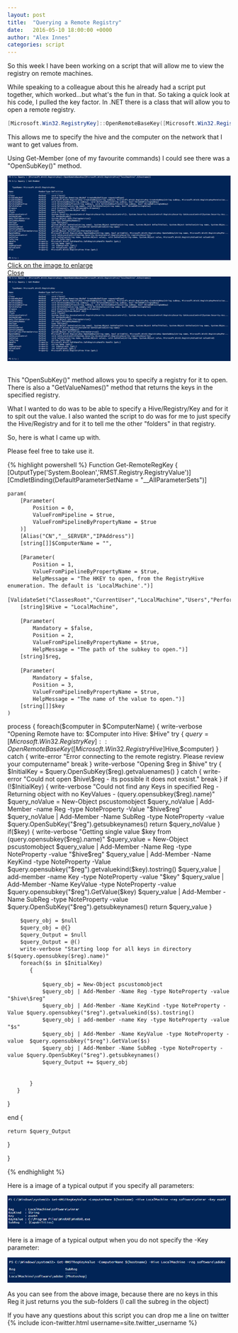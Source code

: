 ```yaml
---
layout: post
title:  "Querying a Remote Registry"
date:   2016-05-10 18:00:00 +0000
author: "Alex Innes"
categories: script
---
```


So this week I have been working on a script that will allow me to view the registry on remote machines.
<!--more-->
While speaking to a colleague about this he already had a script put together, which worked...but what's the fun in that.
So taking a quick look at his code, I pulled the key factor.
In .NET there is a class that will allow you to open a remote registry.

```PowerShell
[Microsoft.Win32.RegistryKey]::OpenRemoteBaseKey([Microsoft.Win32.RegistryHive]$Hive,$computer)
```

This allows me to specify the hive and the computer on the network that I want to get values from. 

Using Get-Member (one of my favourite commands) I could see there was a "OpenSubKey()" method. 

<link rel="stylesheet" href="http://code.jquery.com/mobile/1.4.5/jquery.mobile-1.4.5.min.css">
<script src="http://code.jquery.com/jquery-1.11.3.min.js"></script>
<script src="http://code.jquery.com/mobile/1.4.5/jquery.mobile-1.4.5.min.js"></script>
<a href="#myPopup" data-rel="popup" data-position-to="window">
<img src="/images/Querying_a_remote_registry/OpenRemoteBaseKey.png" alt="Get-Member on OpenRemoteBaseKey" >Click on the image to enlarge</a>
<div data-role="popup" id="myPopup">
<a href="#pageone" data-rel="back" class="ui-btn ui-corner-all ui-shadow ui-btn-a ui-icon-delete ui-btn-icon-notext ui-btn-right">Close</a>
<img src="/images/Querying_a_remote_registry/OpenRemoteBaseKey.png" style="width:auto;height:auto;" alt="Get-Member on OpenRemoteBaseKey"></div>
<br>

This "OpenSubKey()" method allows you to specify a registry for it to open. There is also a "GetValueNames()" method that returns the keys in the specified registry.

What I wanted to do was to be able to specify a Hive/Registry/Key and for it to spit out the value. I also wanted the script to do was for me to just specify the Hive/Registry and for it to tell me the
other "folders" in that registry. 

So, here is what I came up with.

Please feel free to take use it.

{% highlight powershell %}
Function Get-RemoteRegKey
{
[OutputType('System.Boolean','RMST.Registry.RegistryValue')]
	[CmdletBinding(DefaultParameterSetName = "__AllParameterSets")]
	
	param( 
		[Parameter(
			Position = 0,
			ValueFromPipeline = $true,
			ValueFromPipelineByPropertyName = $true
		)]		
		[Alias("CN","__SERVER","IPAddress")]
		[string[]]$ComputerName = "",		

		[Parameter(
			Position = 1,
			ValueFromPipelineByPropertyName = $true,
			HelpMessage = "The HKEY to open, from the RegistryHive enumeration. The default is 'LocalMachine'.")]
		[ValidateSet("ClassesRoot","CurrentUser","LocalMachine","Users","PerformanceData","CurrentConfig","DynData")]
		[string]$Hive = "LocalMachine",

		[Parameter(
			Mandatory = $false,
			Position = 2,
			ValueFromPipelineByPropertyName = $true,
			HelpMessage = "The path of the subkey to open.")]
		[string]$reg,

		[Parameter(
			Mandatory = $false,
			Position = 3,
			ValueFromPipelineByPropertyName = $true,
			HelpMessage = "The name of the value to open.")]
		[string[]]$key
	)

process
{
    foreach($computer in $ComputerName)
       {
        write-verbose "Opening Remote have to: $Computer into Hive: $Hive"
        try
            {
                $query = [Microsoft.Win32.RegistryKey]::OpenRemoteBaseKey([Microsoft.Win32.RegistryHive]$Hive,$computer)
            }
            catch
                {
                    write-error "Error connecting to the remote registry. Please review your computername"
                    break
                }
        write-verbose "Opening $reg in $hive"
        try
            {
                $InitialKey = $query.OpenSubKey($reg).getvaluenames()
            }
            catch
                {
                    write-error "Could not open $hive\$reg - its possible it does not exsist."
                    break
                }
           if (!$InitialKey)
                {
                    write-verbose "Could not find any Keys in specified Reg - Returning object with no KeyValues - $($query.opensubkey($reg).name)"
                    $query_noValue = New-Object pscustomobject
                    $query_noValue | Add-Member -name Reg -type NoteProperty -Value  "$hive\$reg"
                    $query_noValue | Add-Member -Name SubReg -type NoteProperty -value $query.OpenSubKey("$reg").getsubkeynames()
                    return $query_noValue
                }
            if($key)
                {
                    write-verbose "Getting single value $key from $($query.opensubkey($reg).name)"
                    $query_value = New-Object pscustomobject 
                    $query_value | Add-Member -Name Reg -type NoteProperty -value "$hive\$reg"
                    $query_value | Add-Member -Name KeyKind -type NoteProperty -Value $query.opensubkey("$reg").getvaluekind($key).tostring() 
                    $query_value | add-member -name Key -type NoteProperty -value "$key"
                    $query_value | Add-Member -Name KeyValue -type NoteProperty -value  $query.opensubkey("$reg").GetValue($key)
                    $query_value | Add-Member -Name SubReg -type NoteProperty -value $query.OpenSubKey("$reg").getsubkeynames()
                    return $query_value
                }

        $query_obj = $null   
        $query_obj = @{}
        $query_Output = $null
        $query_Output = @()
        write-verbose "Starting loop for all keys in directory $($query.opensubkey($reg).name)"
        foreach($s in $InitialKey)
           {
        
               $query_obj = New-Object pscustomobject 
               $query_obj | Add-Member -Name Reg -type NoteProperty -value "$hive\$reg"
               $query_obj | Add-Member -Name KeyKind -type NoteProperty -Value $query.opensubkey("$reg").getvaluekind($s).tostring()
               $query_obj | add-member -name Key -type NoteProperty -value "$s"
               $query_obj | Add-Member -Name KeyValue -type NoteProperty -value  $query.opensubkey("$reg").GetValue($s)
               $query_obj | Add-Member -Name SubReg -type NoteProperty -value $query.OpenSubKey("$reg").getsubkeynames()
               $query_Output += $query_obj
       
       
           }
       }
}

end
{   
   
    return $query_Output
}

}


{% endhighlight %}

Here is a image of a typical output if you specify all parameters:

![all parameters](/Images/Querying_a_remote_registry/allparam.PNG)

Here is a image of a typical output when you do not specify the -Key parameter:

![no valueparam](/Images/Querying_a_remote_registry/noValue.PNG)

As you can see from the above image, because there are no keys in this Reg it just returns you the sub-folders (I call the subreg in the object)

If you have any questions about this script you can drop me a line on twitter {% include icon-twitter.html username=site.twitter_username %}



